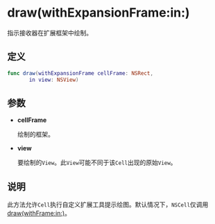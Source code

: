 # draw(withExpansionFrame:in:)

指示接收器在扩展框架中绘制。

## 定义

```swift
func draw(withExpansionFrame cellFrame: NSRect, 
       in view: NSView)
```

## 参数

* **cellFrame**

    绘制的框架。

* **view**

    要绘制的`View`。此`View`可能不同于该`Cell`出现的原始`View`。

## 说明

此方法允许`Cell`执行自定义扩展工具提示绘图。默认情况下，`NSCell`仅调用[draw(withFrame:in:)]()。